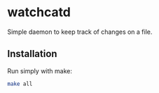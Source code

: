 # watchcatd

Simple daemon to keep track of changes on a file. 

## Installation

Run simply with make:

```bash
make all  
```
